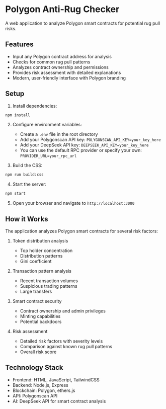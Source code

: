 # Polygon Anti-Rug Checker

A web application to analyze Polygon smart contracts for potential rug pull risks.

## Features

- Input any Polygon contract address for analysis
- Checks for common rug pull patterns
- Analyzes contract ownership and permissions
- Provides risk assessment with detailed explanations
- Modern, user-friendly interface with Polygon branding

## Setup

1. Install dependencies:
```bash
npm install
```

2. Configure environment variables:
   - Create a `.env` file in the root directory
   - Add your Polygonscan API key: `POLYGONSCAN_API_KEY=your_key_here`
   - Add your DeepSeek API key: `DEEPSEEK_API_KEY=your_key_here`
   - You can use the default RPC provider or specify your own: `PROVIDER_URL=your_rpc_url`

3. Build the CSS:
```bash
npm run build:css
```

4. Start the server:
```bash
npm start
```

5. Open your browser and navigate to `http://localhost:3000`

## How it Works

The application analyzes Polygon smart contracts for several risk factors:

1. Token distribution analysis
   - Top holder concentration
   - Distribution patterns
   - Gini coefficient

2. Transaction pattern analysis
   - Recent transaction volumes
   - Suspicious trading patterns
   - Large transfers

3. Smart contract security
   - Contract ownership and admin privileges
   - Minting capabilities
   - Potential backdoors

4. Risk assessment
   - Detailed risk factors with severity levels
   - Comparison against known rug pull patterns
   - Overall risk score

## Technology Stack

- Frontend: HTML, JavaScript, TailwindCSS
- Backend: Node.js, Express
- Blockchain: Polygon, ethers.js
- API: Polygonscan API
- AI: DeepSeek API for smart contract analysis
